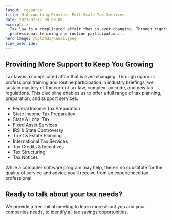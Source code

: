 ```yaml
---
layout: resource
title: HiAccounting Provides Full-Scale Tax Services
date: 2021-02-17 00:00:00
excerpt: >-
  Tax law is a complicated affair that is ever-changing. Through rigorous
  professional training and routine participation...
hero_image: /uploads/Kauai.jpeg
link_override:
---
```


## Providing More Support to Keep You Growing

Tax law is a complicated affair that is ever-changing. Through rigorous professional training and routine participation in industry briefings, we sustain mastery of the current tax law, complex tax code, and new tax regulations. This discipline enables us to offer a full range of tax planning, preparation, and support services.

* Federal Income Tax Preparation
* State Income Tax Preparation
* State & Local Tax
* Fixed Asset Services
* IRS & State Controversy
* Trust & Estate Planning
* International Tax Services
* Tax Credits & Incentives
* Tax Structuring
* Tax Notices

While a computer software program may help, there’s no substitute for the quality of service and advice you’ll receive from an experienced tax professional.

## Ready to talk about your tax needs?

We provide a free initial meeting to learn more about you and your companies needs, to identify all tax savings opportunities.
